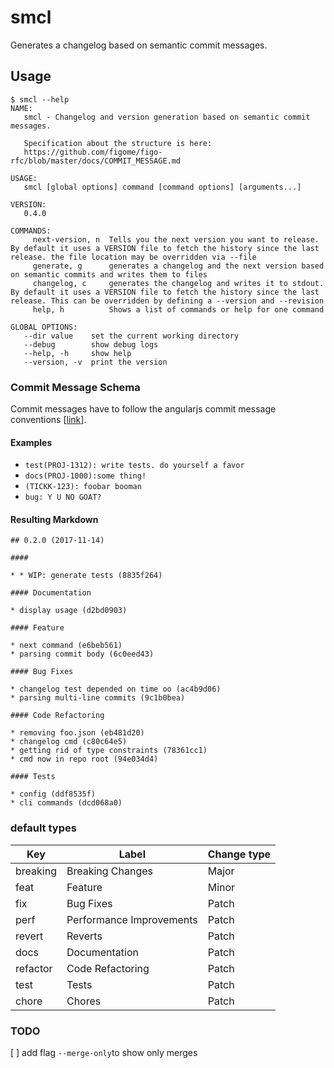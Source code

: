 # smcl
Generates a changelog based on semantic commit messages.

## Usage

```
$ smcl --help
NAME:
   smcl - Changelog and version generation based on semantic commit messages.

   Specification about the structure is here:
   https://github.com/figome/figo-rfc/blob/master/docs/COMMIT_MESSAGE.md

USAGE:
   smcl [global options] command [command options] [arguments...]

VERSION:
   0.4.0

COMMANDS:
     next-version, n  Tells you the next version you want to release. By default it uses a VERSION file to fetch the history since the last release. the file location may be overridden via --file
     generate, g      generates a changelog and the next version based on semantic commits and writes them to files
     changelog, c     generates the changelog and writes it to stdout. By default it uses a VERSION file to fetch the history since the last release. This can be overridden by defining a --version and --revision
     help, h          Shows a list of commands or help for one command

GLOBAL OPTIONS:
   --dir value    set the current working directory
   --debug        show debug logs
   --help, -h     show help
   --version, -v  print the version
```
### Commit Message Schema
Commit messages have to follow the angularjs commit message conventions [[link](https://docs.google.com/document/d/1QrDFcIiPjSLDn3EL15IJygNPiHORgU1_OOAqWjiDU5Y/edit)].

#### Examples
- `test(PROJ-1312): write tests. do yourself a favor`
- `docs(PROJ-1000):some thing!`
- `(TICKK-123): foobar booman`
- `bug: Y U NO GOAT?`


#### Resulting Markdown
```
## 0.2.0 (2017-11-14)

#### 

* * WIP: generate tests (8835f264) 

#### Documentation

* display usage (d2bd0903) 

#### Feature

* next command (e6beb561) 
* parsing commit body (6c0eed43) 

#### Bug Fixes

* changelog test depended on time oo (ac4b9d06) 
* parsing multi-line commits (9c1b0bea) 

#### Code Refactoring

* removing foo.json (eb481d20) 
* changelog cmd (c80c64e5) 
* getting rid of type constraints (78361cc1) 
* cmd now in repo root (94e034d4) 

#### Tests

* config (ddf8535f) 
* cli commands (dcd068a0) 
```

### default types
| Key | Label | Change type |
| --- | --- | --- |
| breaking | Breaking Changes | Major |
| feat | Feature | Minor |
| fix | Bug Fixes | Patch |
| perf | Performance Improvements | Patch |
| revert | Reverts | Patch |
| docs | Documentation | Patch |
| refactor | Code Refactoring | Patch |
| test | Tests | Patch |
| chore | Chores | Patch |


### TODO
[ ] add flag `--merge-only`to show only merges
 